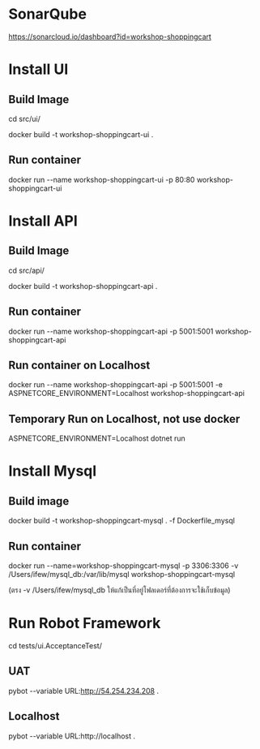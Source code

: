 ﻿# SonarQube
https://sonarcloud.io/dashboard?id=workshop-shoppingcart

# Install UI
## Build Image
cd src/ui/ 

docker build -t workshop-shoppingcart-ui .

## Run container
docker run --name workshop-shoppingcart-ui -p 80:80 workshop-shoppingcart-ui

# Install API
## Build Image
cd src/api/

docker build -t workshop-shoppingcart-api .

## Run container
docker run --name workshop-shoppingcart-api -p 5001:5001 workshop-shoppingcart-api

## Run container on Localhost
docker run --name workshop-shoppingcart-api -p 5001:5001 -e ASPNETCORE_ENVIRONMENT=Localhost workshop-shoppingcart-api

## Temporary Run on Localhost, not use docker
ASPNETCORE_ENVIRONMENT=Localhost dotnet run

# Install Mysql
## Build image
docker build -t workshop-shoppingcart-mysql . -f Dockerfile_mysql

## Run container
docker run --name=workshop-shoppingcart-mysql -p 3306:3306 -v /Users/ifew/mysql_db:/var/lib/mysql workshop-shoppingcart-mysql

(ตรง -v /Users/ifew/mysql_db ให้แก้เป็นที่อยู่โฟลเดอร์ที่ต้องการจะใช้เก็บข้อมูล)

# Run Robot Framework
cd tests/ui.AcceptanceTest/

## UAT
pybot --variable URL:http://54.254.234.208 .

## Localhost
pybot --variable URL:http://localhost .
